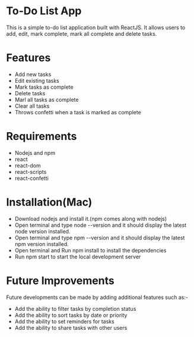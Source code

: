 # To-Do List App
This is a simple to-do list application built with ReactJS. It allows users to add, edit, mark complete, mark all complete and delete tasks.
# Features
* Add new tasks
* Edit existing tasks
* Mark tasks as complete 
* Delete tasks
* Marl all tasks as complete
* Clear all tasks
* Throws confetti when a task is marked as complete
# Requirements
* Nodejs and npm
* react
* react-dom
* react-scripts
* react-confetti
# Installation(Mac)
* Download nodejs and install it.(npm comes along with nodejs)
* Open terminal and type node --version and it should display the latest node version installed.
* Open terminal and type npm --version and it should display the latest npm version installed.
* Open terminal and Run npm install to install the dependencies
* Run npm start to start the local development server
# Future Improvements
Future developments can be made by adding additional features such as:-
* Add the ability to filter tasks by completion status
* Add the ability to sort tasks by date or priority
* Add the ability to set reminders for tasks
* Add the ability to share tasks with other users


